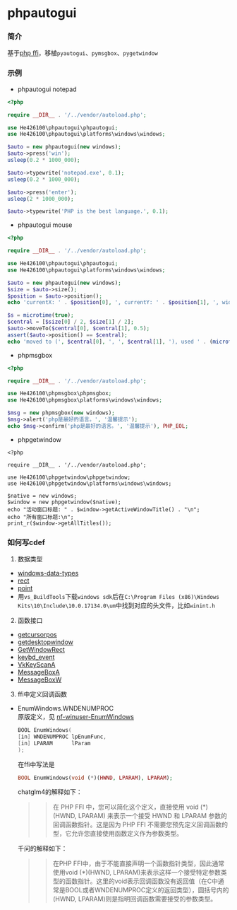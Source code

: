 # phpautogui

### 简介
基于[php ffi](https://www.php.net/manual/zh/book.ffi.php)，移植`pyautogui`、`pymsgbox`、`pygetwindow`

### 示例
- phpautogui notepad
```php
<?php

require __DIR__ . '/../vendor/autoload.php';

use He426100\phpautogui\phpautogui;
use He426100\phpautogui\platforms\windows\windows;

$auto = new phpautogui(new windows);
$auto->press('win');
usleep(0.2 * 1000_000);

$auto->typewrite('notepad.exe', 0.1);
usleep(0.2 * 1000_000);

$auto->press('enter');
usleep(2 * 1000_000);

$auto->typewrite('PHP is the best language.', 0.1);
```

- phpautogui mouse
```php
<?php

require __DIR__ . '/../vendor/autoload.php';

use He426100\phpautogui\phpautogui;
use He426100\phpautogui\platforms\windows\windows;

$auto = new phpautogui(new windows);
$size = $auto->size();
$position = $auto->position();
echo 'currentX: ' . $position[0], ', currentY: ' . $position[1], ', width: ' . $size[0], ', height: ' . $size[1], PHP_EOL;

$s = microtime(true);
$central = [$size[0] / 2, $size[1] / 2];
$auto->moveTo($central[0], $central[1], 0.5);
assert($auto->position() == $central);
echo 'moved to (', $central[0], ', ', $central[1], '), used ' . (microtime(true) - $s) . ' s', PHP_EOL;
```

- phpmsgbox
```php
<?php

require __DIR__ . '/../vendor/autoload.php';

use He426100\phpmsgbox\phpmsgbox;
use He426100\phpmsgbox\platforms\windows\windows;

$msg = new phpmsgbox(new windows);
$msg->alert('php是最好的语言。', '温馨提示');
echo $msg->confirm('php是最好的语言。', '温馨提示'), PHP_EOL;
```

- phpgetwindow
```
<?php

require __DIR__ . '/../vendor/autoload.php';

use He426100\phpgetwindow\phpgetwindow;
use He426100\phpgetwindow\platforms\windows\windows;

$native = new windows;
$window = new phpgetwindow($native);
echo "活动窗口标题: " . $window->getActiveWindowTitle() . "\n";
echo "所有窗口标题:\n";
print_r($window->getAllTitles());
```

### 如何写cdef
1. 数据类型  
- [windows-data-types](https://learn.microsoft.com/en-us/windows/win32/winprog/windows-data-types)  
- [rect](https://learn.microsoft.com/en-us/windows/win32/api/windef/ns-windef-rect)  
- [point](https://learn.microsoft.com/en-us/windows/win32/api/windef/ns-windef-point)  
- 用`vs_BuildTools`下载`windows sdk`后在`C:\Program Files (x86)\Windows Kits\10\Include\10.0.17134.0\um`中找到对应的头文件，比如`winint.h`  

2. 函数接口  
- [getcursorpos](https://learn.microsoft.com/en-us/windows/win32/api/winuser/nf-winuser-getcursorpos)  
- [getdesktopwindow](https://learn.microsoft.com/en-us/windows/win32/api/winuser/nf-winuser-getdesktopwindow)  
- [GetWindowRect](https://learn.microsoft.com/en-us/windows/win32/api/winuser/nf-winuser-getwindowrect)  
- [keybd_event](https://learn.microsoft.com/en-us/windows/win32/api/winuser/nf-winuser-keybd_event)  
- [VkKeyScanA](https://learn.microsoft.com/en-us/windows/win32/api/winuser/nf-winuser-VkKeyScanA)  
- [MessageBoxA](https://learn.microsoft.com/en-us/windows/win32/api/winuser/nf-winuser-MessageBoxA)  
- [MessageBoxW](https://learn.microsoft.com/en-us/windows/win32/api/winuser/nf-winuser-MessageBoxW)  

3. ffi中定义回调函数
- EnumWindows.WNDENUMPROC  
    原版定义，见 [nf-winuser-EnumWindows](https://learn.microsoft.com/en-us/windows/win32/api/winuser/nf-winuser-EnumWindows)  
    ```c++
    BOOL EnumWindows(
    [in] WNDENUMPROC lpEnumFunc,
    [in] LPARAM      lParam
    );
    ```
    在ffi中写法是  
    ```php
    BOOL EnumWindows(void (*)(HWND, LPARAM), LPARAM);
    ```
    chatglm4的解释如下：
    >> 在 PHP FFI 中，您可以简化这个定义，直接使用 void (*)(HWND, LPARAM) 来表示一个接受 HWND 和 LPARAM 参数的回调函数指针。这是因为 PHP FFI 不需要您预先定义回调函数的型，它允许您直接使用函数定义作为参数类型。  

    千问的解释如下：
    >> 在PHP FFI中，由于不能直接声明一个函数指针类型，因此通常使用void (*)(HWND, LPARAM)来表示这样一个接受特定参数类型的函数指针。这里的void表示回调函数没有返回值（在C中通常是BOOL或者WNDENUMPROC定义的返回类型），圆括号内的(HWND, LPARAM)则是指明回调函数需要接受的参数类型。
